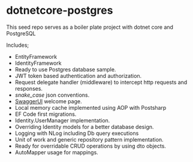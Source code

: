 # dotnetcore-postgres


This seed repo serves as a boiler plate project with dotnet core and PostgreSQL

Includes;
* EntityFramework
* IdentityFramework
* Ready to use Postgres database sample.
* JWT token based authentication and authorization.
* Request delegate handler (middleware) to intercept http requests and responses.
* <i>snake_case</i> json conventions.
* <a href="https://swagger.io/swagger-ui/" title="SwaggerUI">SwaggerUI</a> welcome page.
* Local memory cache implemented using AOP with Postsharp
* EF Code first migrations.
* Identity.UserManager implementation.
* Overriding Identity models for a better database design.
* Logging with NLog including Db query executions
* Unit of work and generic repository pattern implementation.
* Ready for overridable CRUD operations by using dto objects.
* AutoMapper usage for mappings.


